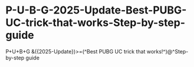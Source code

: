 # P-U-B-G-2025-Update-Best-PUBG-UC-trick-that-works-Step-by-step-guide
P+U+B+G &amp;({2025-Update})>=(^Best PUBG UC trick that works!^)@^Step-by-step guide
